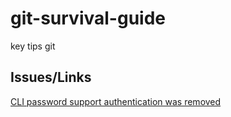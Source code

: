 # git-survival-guide
key tips git

## Issues/Links
[CLI password support authentication was removed](https://github.com/orgs/community/discussions/38705)
